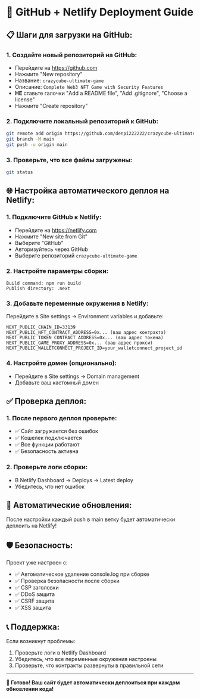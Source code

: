 # 🚀 GitHub + Netlify Deployment Guide

## 📋 Шаги для загрузки на GitHub:

### 1. Создайте новый репозиторий на GitHub:
- Перейдите на https://github.com
- Нажмите "New repository"
- Название: `crazycube-ultimate-game`
- Описание: `Complete Web3 NFT Game with Security Features`
- **НЕ** ставьте галочки "Add a README file", "Add .gitignore", "Choose a license"
- Нажмите "Create repository"

### 2. Подключите локальный репозиторий к GitHub:
```bash
git remote add origin https://github.com/denpi222222/crazycube-ultimate-game.git
git branch -M main
git push -u origin main
```

### 3. Проверьте, что все файлы загружены:
```bash
git status
```

## 🌐 Настройка автоматического деплоя на Netlify:

### 1. Подключите GitHub к Netlify:
- Перейдите на https://netlify.com
- Нажмите "New site from Git"
- Выберите "GitHub"
- Авторизуйтесь через GitHub
- Выберите репозиторий `crazycube-ultimate-game`

### 2. Настройте параметры сборки:
```
Build command: npm run build
Publish directory: .next
```

### 3. Добавьте переменные окружения в Netlify:
Перейдите в Site settings → Environment variables и добавьте:

```
NEXT_PUBLIC_CHAIN_ID=33139
NEXT_PUBLIC_NFT_CONTRACT_ADDRESS=0x... (ваш адрес контракта)
NEXT_PUBLIC_TOKEN_CONTRACT_ADDRESS=0x... (ваш адрес токена)
NEXT_PUBLIC_GAME_PROXY_ADDRESS=0x... (ваш адрес прокси)
NEXT_PUBLIC_WALLETCONNECT_PROJECT_ID=your_walletconnect_project_id
```

### 4. Настройте домен (опционально):
- Перейдите в Site settings → Domain management
- Добавьте ваш кастомный домен

## ✅ Проверка деплоя:

### 1. После первого деплоя проверьте:
- ✅ Сайт загружается без ошибок
- ✅ Кошелек подключается
- ✅ Все функции работают
- ✅ Безопасность активна

### 2. Проверьте логи сборки:
- В Netlify Dashboard → Deploys → Latest deploy
- Убедитесь, что нет ошибок

## 🔄 Автоматические обновления:

После настройки каждый push в main ветку будет автоматически деплоить на Netlify!

## 🛡️ Безопасность:

Проект уже настроен с:
- ✅ Автоматическое удаление console.log при сборке
- ✅ Проверка безопасности после сборки
- ✅ CSP заголовки
- ✅ DDoS защита
- ✅ CSRF защита
- ✅ XSS защита

## 📞 Поддержка:

Если возникнут проблемы:
1. Проверьте логи в Netlify Dashboard
2. Убедитесь, что все переменные окружения настроены
3. Проверьте, что контракты развернуты в правильной сети

---

**🎉 Готово! Ваш сайт будет автоматически деплоиться при каждом обновлении кода!** 